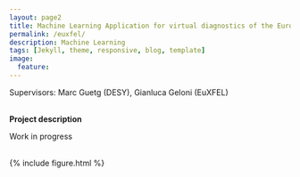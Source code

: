 ```yaml
---
layout: page2
title: Machine Learning Application for virtual diagnostics of the European XFEL
permalink: /euxfel/
description: Machine Learning
tags: [Jekyll, theme, responsive, blog, template]
image:
  feature:
---
```

Supervisors: Marc Guetg (DESY), Gianluca Geloni (EuXFEL)

<br>**Project description**
<p align="justify"> Work in progress </p><br>
{% include figure.html %}
